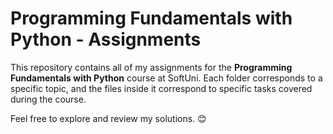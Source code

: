 # Programming Fundamentals with Python - Assignments

This repository contains all of my assignments for the **Programming Fundamentals with Python** course at SoftUni. Each folder corresponds to a specific topic, and the files inside it correspond to specific tasks covered during the course.

Feel free to explore and review my solutions. 😊
